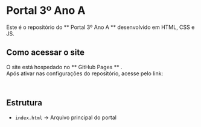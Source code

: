 # Portal 3º Ano A

Este é o repositório do ** Portal 3º Ano A ** desenvolvido em HTML, CSS e JS.

## Como acessar o site

O site está hospedado no ** GitHub Pages ** .  
Após ativar nas configurações do repositório, acesse pelo link:

```


```

## Estrutura

-  ` index.html ` → Arquivo principal do portal
